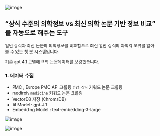 ![image](https://github.com/user-attachments/assets/37d717b3-9d0d-4d57-bed3-b97e3f0d2f98)



## “상식 수준의 의학정보 vs 최신 의학 논문 기반 정보 비교” 를 자동으로 해주는 도구

일반 상식과 최신 논문의 의학정보를 비교함으로 최신 일반 상식의 과학적 오류를 알아 볼 수 있는 챗 봇 시스템입니다.

기존 gpt 4.1 모델에 의학 논문데이터를 보강했습니다.

### 1. 데이터 수집
- PMC , Europe PMC API 크롤링 `건강 상식` 키워드 논문 크롤링
- medirxiv `medicine` 키워드 논문 크롤링
- VectorDB 저장 (ChromaDB)
- AI Model : gpt-4.1
- Embedding Model : text-embedding-3-large



![image](https://github.com/user-attachments/assets/8361f1dd-c0b5-4cd2-ba96-27e5fe9b9714)

![image](https://github.com/user-attachments/assets/405fa90a-910e-48d3-8009-a5736d553923)
